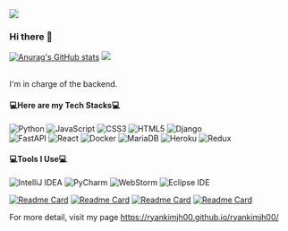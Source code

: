 <img src="https://capsule-render.vercel.app/api?type=cylinder&color=auto&height=100&section=header&text=JongHyeon's_github&fontSize=50" />

### Hi there 🫠
[![Anurag's GitHub stats](https://github-readme-stats.vercel.app/api?username=ryankimjh00&theme=flag-india)](https://github.com/anuraghazra/github-readme-stats)
<img src="https://github-readme-stats.vercel.app/api/top-langs/?username=ryankimjh00&layout=compact"><br><br>

I'm in charge of the backend.

#### 💻Here are my Tech Stacks💻


<img alt="Python" src ="https://img.shields.io/badge/Python-3776AB.svg?&style=for-the-badge&logo=Python&logoColor=white"/> <img alt="JavaScript" src ="https://img.shields.io/badge/JavaScript-F7DF1E.svg?&style=for-the-badge&logo=JavaScript&logoColor=white"/> <img alt="CSS3" src ="https://img.shields.io/badge/CSS3-1572B6.svg?&style=for-the-badge&logo=CSS3&logoColor=white"/> <img alt="HTML5" src ="https://img.shields.io/badge/HTML5-E34F26.svg?&style=for-the-badge&logo=HTML5&logoColor=white"/> <img alt="Django" src ="https://img.shields.io/badge/Django-092E20.svg?&style=for-the-badge&logo=Django&logoColor=white"/>   
<img alt="FastAPI" src ="https://img.shields.io/badge/FastAPI-009688.svg?&style=for-the-badge&logo=FastAPI&logoColor=white"/> <img alt="React" src ="https://img.shields.io/badge/React-61DAFB.svg?&style=for-the-badge&logo=React&logoColor=white"/> <img alt="Docker" src ="https://img.shields.io/badge/Docker-2496ED.svg?&style=for-the-badge&logo=Docker&logoColor=white"/> <img alt="MariaDB" src ="https://img.shields.io/badge/MariaDB-003545.svg?&style=for-the-badge&logo=MariaDB&logoColor=white"/> <img alt="Heroku" src ="https://img.shields.io/badge/Heroku-430098.svg?&style=for-the-badge&logo=Heroku&logoColor=white"/> <img alt="Redux" src ="https://img.shields.io/badge/Redux-764ABC.svg?&style=for-the-badge&logo=FastAPI&logoColor=white"/>
#### 💻Tools I Use💻

<img alt="IntelliJ IDEA" src ="https://img.shields.io/badge/IntelliJ IDEA-E60012.svg?&style=for-the-badge&logo=IntelliJ IDEA&logoColor=black"/> <img alt="PyCharm" src ="https://img.shields.io/badge/PyCharm-00D564.svg?&style=for-the-badge&logo=PyCharm&logoColor=black"/>  <img alt="WebStorm" src ="https://img.shields.io/badge/WebStorm-528DD7.svg?&style=for-the-badge&logo=WebStorm&logoColor=black"/> <img alt="Eclipse IDE" src ="https://img.shields.io/badge/Eclipse IDE-2C2255.svg?&style=for-the-badge&logo=Eclipse IDE&logoColor=white"/>

[![Readme Card](https://github-readme-stats.vercel.app/api/pin/?username=ryankimjh00&repo=Xlack-frontend)](https://github.com/Team-Discipline/Xlack-Frontend)
[![Readme Card](https://github-readme-stats.vercel.app/api/pin/?username=ryankimjh00&repo=Xlack-Backend)](https://github.com/Team-Discipline/Xlack-Backend)
[![Readme Card](https://github-readme-stats.vercel.app/api/pin/?username=ryankimjh00&repo=URLS3-frontend)](https://github.com/Team-Discipline/URLS3-frontend)
[![Readme Card](https://github-readme-stats.vercel.app/api/pin/?username=ryankimjh00&repo=URLS3-frontend)](https://github.com/Team-Discipline/URLS3-backend)


For more detail, visit my page https://ryankimjh00.github.io/ryankimjh00/

